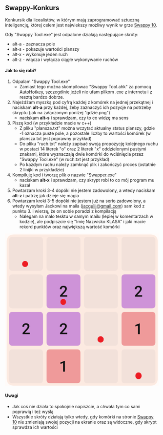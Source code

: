 ﻿## Swappy-Konkurs
Konkursik dla licealistów, w którym mają zaprogramować sztuczną inteligencję, której celem jest najwiekszy możliwy wynik w grze [Swappy 10](http://swappy10.com/).

Gdy "Swappy Tool.exe" jest odpalone działają następujące skróty:
- alt-a - zaznacza pole
- alt-s - pokazuje wartości planszy
- alt-x - wykonuje jeden ruch
- alt-z - włącza i wyłącza ciągłe wykonywanie ruchów

#### Jak to się robi?
1. Odpalam "Swappy Tool.exe"
    - Zamiast tego można skompilowac "Swappy Tool.ahk" za pomocą [AutoHotkey](https://autohotkey.com/), szczególnie jeżeli nie ufam plikom .exe z internetu i z resztą bardzo dobrze.
2. Najeżdżam myszką pod cyfrą każdej z komórek na jednej przekątnej i naciskam **alt-a** przy każdej, żeby zaznaczyć ich pozycje na potrzeby skryptu (jak na załączonym poniżej "gdzie.png")
    - naciskam **alt-s** i sprawdzam, czy to co widzę ma sens
3. Piszę kod (w przykładzie macie w c++)
    - Z pliku "plansza.txt" można wczytać aktualny status planszy, gdzie -1 oznacza puste pole, a pozostałe liczby to wartości komórek (w plansza.txt jest poprawny przykład)
    - Do pliku "ruch.txt" należy zapisać swoją propozycję kolejnego ruchu w postaci 14 literek "o" oraz 2 literek "x" oddzielonymi pustymi znakami, które wyznaczają dwie komórki do wciśnięcia przez "Swappy Tool.exe" (w ruch.txt jest przykład)
    - Po każdym ruchu należy zamknąć plik i zakończyć proces (ostatnie 2 linijki w przykładzie)
4. Kompiluję kod i tworzę plik o nazwie "Swapper.exe"
    - naciskam **alt-x** i sprawdzam, czy skrypt robi to co mój program mu kazał
5. Powtarzam kroki 3-4 dopóki nie jestem zadowolony, a wtedy naciskam **alt-z** i patrzę jak dzieje się magia
6. Powtarzam kroki 3-5 dopóki nie jestem już na serio zadowolony, a wtedy wysyłam Jackowi na maila (jacgulij@gmail.com) sam kod z punktu 3. i wierzę, że on sobie poradzi z kompilacją
    - Nalegam na mało tesktu w samym mailu (lepiej w komentarzach w kodzie), ale podpiszcie się "Imię Nazwisko KLASA" i jaki macie rekord punktów oraz największą wartość komórki

![Zobacz "gdzie.png"](https://github.com/Jacykow/Swappy-Konkurs/blob/master/gdzie.png "Nie trzeba w kropki, ale myszka musi być w komórkach i nie na liczbach, bo skrypt sprawdza po kolorze")

#### Uwagi
- Jak coś nie działa to spokojnie napiszcie, a chwała tym co sami poprawią i też wyślą
- Wszystkie skróty działają tylko wtedy, gdy komórki na stronie [Swappy 10](http://swappy10.com/) nie zmieniają swojej pozycji na ekranie oraz są widoczne, gdy skrypt sprawdza ich wartości
